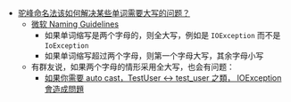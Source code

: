- [驼峰命名法该如何解决某些单词需要大写的问题？](https://www.zhihu.com/question/31524855/answer/52339176)
	- [微软 Naming Guidelines ](https://docs.microsoft.com/en-us/previous-versions/dotnet/netframework-1.1/141e06ef(v=vs.71)?redirectedfrom=MSDN)
		- 如果单词缩写是两个字母的，则全大写，例如是 `IOException` 而不是 `IoException`
		- 如果单词缩写超过两个字母，则第一个字母大写，其余字母小写
	- 有群友说，如果两个字母的情形采用全大写，也会有问题：
		- [如果你需要 auto cast，TestUser <-> test_user 之類， IOException 會造成問題](https://t.me/c/1066867565/1016921)